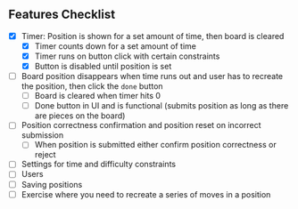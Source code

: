 ## Features Checklist
- [x] Timer: Position is shown for a set amount of time, then board is cleared
  - [x] Timer counts down for a set amount of time
  - [x] Timer runs on button click with certain constraints
  - [x] Button is disabled until position is set
- [ ] Board position disappears when time runs out and user has to recreate the position, then click the `done` button
  - [ ] Board is cleared when timer hits 0
  - [ ] Done button in UI and is functional (submits position as long as there are pieces on the board)
- [ ] Position correctness confirmation and position reset on incorrect submission
  - [ ] When position is submitted either confirm position correctness or reject
- [ ] Settings for time and difficulty constraints
- [ ] Users
- [ ] Saving positions
- [ ] Exercise where you need to recreate a series of moves in a position
